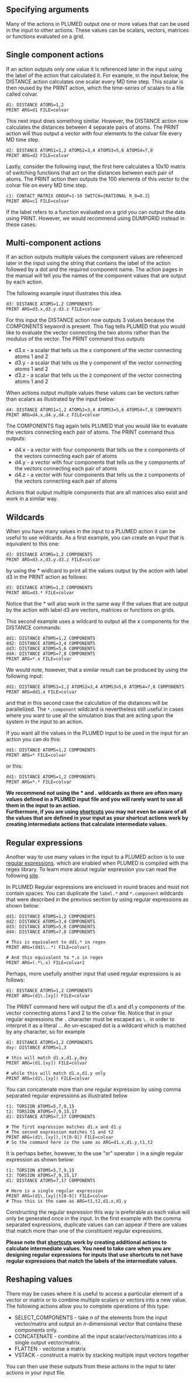 Specifying arguments
--------------------

Many of the actions in PLUMED output one or more values that can be used in the input to other actions.  These values can be
scalars, vectors, matrices or functions evaluated on a grid.

## Single component actions

If an action outputs only one value it is referenced later in the input using the label of the action that calculated it.
For example, in the input below, the DISTANCE action calculates one scalar every MD time step.  This scalar is then reused 
by the PRINT action, which the time-series of scalars to a file called colvar.

```plumed
d1: DISTANCE ATOMS=1,2
PRINT ARG=d1 FILE=colvar
```

This next input does something similar. However, the DISTANCE action now calculates the distances between 4 separate pairs of atoms.
The PRINT action will thus output a vector with four elements to the colvar file every MD time step.

```plumed
d2: DISTANCE ATOMS1=1,2 ATOMS2=3,4 ATOMS3=5,6 ATOMS4=7,8
PRINT ARG=d2 FILE=colvar
```

Lastly, consider the following input, the first here calculates a 10x10 matrix of switching functions that act on the distances between
each pair of atoms.  The PRINT action then outputs the 100 elements of this vector to the colvar file on every MD time step.

```plumed
c1: CONTACT_MATRIX GROUP=1-10 SWITCH={RATIONAL R_0=0.2}
PRINT ARG=c1 FILE=colvar
```

If the label refers to a function evaluated on a grid you can output the data using PRINT. However, we would recommend using DUMPGRID instead in these cases.

## Multi-component actions

If an action outputs multiple values the component values are referenced later in the input using the string that contains the label of the action 
followed by a dot and the required component name. The action pages in the manual will tell you the names of the component values that are output
by each action.  

The following example input illustrates this idea.  

```plumed
d3: DISTANCE ATOMS=1,2 COMPONENTS
PRINT ARG=d3.x,d3.y.d3.z FILE=colvar
```

For this input the DISTANCE action now outputs 3 values because the COMPONENTS keyword is present. This flag tells PLUMED that you would like to 
evaluate the vector connecting the two atoms rather than the modulus of the vector.  The PRINT command thus outputs

- d3.x - a scalar that tells us the x component of the vector connecting atoms 1 and 2 
- d3.y - a scalar that tells us the y component of the vector connecting atoms 1 and 2
- d3.z - a scalar that tells us the z component of the vector connecting atoms 1 and 2

When actions output multiple values these values can be vectors rather than scalars as illustrated by the input below:

```plumed
d4: DISTANCE ATOMS1=1,2 ATOMS2=3,4 ATOMS3=5,6 ATOMS4=7,8 COMPONENTS
PRINT ARG=d4.x,d4.y,d4.z FILE=colvar
```

The COMPONENTS flag again tells PLUMED that you would like to evaluate the vectors connecting each pair of atoms.  The PRINT command thus outputs:

- d4.x - a vector with four components that tells us the x components of the vectors connecting each pair of atoms
- d4.y - a vector with four components that tells us the y components of the vectors connecting each pair of atoms
- d4.z - a vector with four components that tells us the z components of the vectors connecting each pair of atoms

Actions that output multiple components that are all matrices also exist and work in a similar way.

## Wildcards

When you have many values in the input to a PLUMED action it can be useful to use wildcards.  As a first example, you can create 
an input that is equivalent to this one:

```plumed
d3: DISTANCE ATOMS=1,2 COMPONENTS
PRINT ARG=d3.x,d3.y.d3.z FILE=colvar
```

by using the * widlcard to print all the values output by the action with label d3 in the PRINT action as follows:

```plumed
d3: DISTANCE ATOMS=1,2 COMPONENTS
PRINT ARG=d3.* FILE=colvar
```

Notice that the * will also work in the same way if the values that are output by the action with label d3 are vectors, matrices or functions on grids.

This second example uses a wildcard to output all the x components for the DISTANCE commands:

```plumed
dd1: DISTANCE ATOMS=1,2 COMPONENTS
dd2: DISTANCE ATOMS=3,4 COMPONENTS
dd3: DISTANCE ATOMS=5,6 COMPONENTS
dd4: DISTANCE ATOMS=7,8 COMPONENTS
PRINT ARG=*.x FILE=colvar
```

We would note, however, that a similar result can be produced by using the following input:

```plumed
dd1: DISTANCE ATOMS1=1,2 ATOMS2=3,4 ATOMS3=5,6 ATOMS4=7,8 COMPONENTS
PRINT ARG=dd1.x FILE=colvar
```

and that in this second case the calculation of the distances will be parallelized.  The `*.component` wildcard is nevertheless still useful in cases where
you want to use all the simulation bias that are acting upon the system in the input to an action.

If you want all the values in the PLUMED input to be used in the input for an action you can do this:

```plumed
dd1: DISTANCE ATOMS=1,2 COMPONENTS
PRINT ARG=* FILE=colvar
```

or this:

```plumed
dd1: DISTANCE ATOMS=1,2 COMPONENTS
PRINT ARG=*.* FILE=colvar
```

__We recommend not using the * and *.* wildcards as there are often many values defined in a PLUMED input file and you will rarely want to use all them in the input to an action.  
Furthermore, if you are using [shortcuts](shortcuts.md) you may not even be aware of all the values that are defined in your input as your shortcut actions work by creating intermediate actions 
that calculate intermediate values.__

## Regular expressions

Another way to use many values in the input to a PLUMED action is to use [regular expressions](https://en.wikipedia.org/wiki/Regular_expression).
which are enabled when PLUMED is compiled with the regex library.  To learn more about regular expression you can read the following [site](http://www.regular-expressions.info/reference.html).

In PLUMED Regular expressions are enclosed in round braces and must not contain spaces.  You can duplicate the `label.*` and `*.component` wildcards that were described in the previous section
by using regular expressions as shown below:

```plumed
dd1: DISTANCE ATOMS=1,2 COMPONENTS
dd2: DISTANCE ATOMS=3,4 COMPONENTS
dd3: DISTANCE ATOMS=5,6 COMPONENTS
dd4: DISTANCE ATOMS=7,8 COMPONENTS

# This is equivalent to dd1.* in regex
PRINT ARG=(dd1\..*) FILE=colvar1

# And this equivalent to *.x in regex
PRINT ARG=(.*\.x) FILE=colvar2
```

Perhaps, more usefully another input that used regular expressions is as follows:

```plumed
d1: DISTANCE ATOMS=1,2 COMPONENTS
PRINT ARG=(d1\.[xy]) FILE=colvar 
```

The PRINT command here will output the d1.x and d1.y components of the vector connecting atoms 1 and 2 to the colvar file. Notice that in your regular expressions the
`.` character must be escaped as `\.` in order to interpret it as a literal `.`. An un-escaped dot is a wildcard which is matched by any character,
so for example

```plumed
d1: DISTANCE ATOMS=1,2 COMPONENTS
dxy: DISTANCE ATOMS=1,3

# this will match d1.x,d1.y,dxy
PRINT ARG=(d1.[xy]) FILE=colvar

# while this will match d1.x,d1.y only
PRINT ARG=(d1\.[xy]) FILE=colvar
```

You can concatenate more than one regular expression by using comma separated regular expressions as illustrated below

```plumed
t1: TORSION ATOMS=5,7,9,15
t2: TORSION ATOMS=7,9,15,17
d1: DISTANCE ATOMS=7,17 COMPONENTS

# The first expression matches d1.x and d1.y
# The second expression matches t1 and t2
PRINT ARG=(d1\.[xy]),(t[0-9]) FILE=colvar 
# So the command here is the same as ARG=d1.x,d1.y,t1,t2
```

It is perhaps better, however, to the use "or" operator `|` in a single regular expression as shown below:

```plumed
t1: TORSION ATOMS=5,7,9,15
t2: TORSION ATOMS=7,9,15,17
d1: DISTANCE ATOMS=7,17 COMPONENTS

# Here is a single regular expression
PRINT ARG=(d1\.[xy]|t[0-9]) FILE=colvar
# Thus this is the same as ARG=t1,t2,d1.x,d1.y
```

Constructing the regular expression this way is preferable as each value will only be generated once in the input. In the first example with the comma
separated expressions, duplicate values can can appear if there are values that match more than one of the constituent regular expressions.

**Please note that [shortcuts](shortcuts.md) work by creating additional actions to calculate intermediate values. You need to take care when you are designing regular expressions 
for inputs that use shortcuts to not have regular expressions that match the labels of the intermediate values.**

## Reshaping values

There may be cases where it is useful to access a particular element of a vector or matrix or to combine multiple scalars or vectors into a new value.  The following
actions allow you to complete operations of this type:

- SELECT_COMPONENTS - take $n$ of the elements from the input vector/matrix and output an $n$-dimensional vector that contains these components only.
- CONCATENATE - combine all the input scalar/vectors/matrices into a single output vector/matrix.
- FLATTEN - vectorise a matrix
- VSTACK - construct a matrix by stacking multiple input vectors together 

You can then use these outputs from these actions in the input to later actions in your input file.


